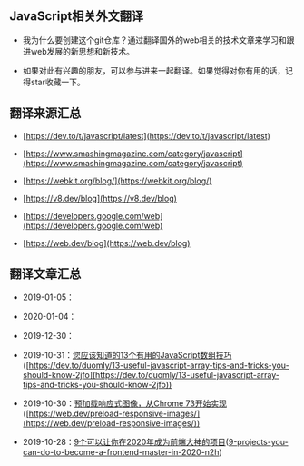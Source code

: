 ## JavaScript相关外文翻译

- 我为什么要创建这个git仓库？通过翻译国外的web相关的技术文章来学习和跟进web发展的新思想和新技术。

- 如果对此有兴趣的朋友，可以参与进来一起翻译。如果觉得对你有用的话，记得star收藏一下。

## 翻译来源汇总

- [https://dev.to/t/javascript/latest](https://dev.to/t/javascript/latest)

- [https://www.smashingmagazine.com/category/javascript](https://www.smashingmagazine.com/category/javascript)

- [https://webkit.org/blog/](https://webkit.org/blog/)

- [https://v8.dev/blog](https://v8.dev/blog)

- [https://developers.google.com/web](https://developers.google.com/web)

- [https://web.dev/blog](https://web.dev/blog)

## 翻译文章汇总

- 2019-01-05：[]([https://web.dev/off-main-thread/](https://web.dev/off-main-thread/))

- 2020-01-04：[]([https://webkit.org/blog/8970/how-web-content-can-affect-power-usage/](https://webkit.org/blog/8970/how-web-content-can-affect-power-usage/))

- 2019-12-30：[]([https://dev.to/aumayeung/generate-static-websites-with-nuxt-1ia1](https://dev.to/aumayeung/generate-static-websites-with-nuxt-1ia1))

- 2019-10-31：[您应该知道的13个有用的JavaScript数组技巧](./2019/03.%5B译%5D您应该知道的13个有用的JavaScript数组技巧.md)([https://dev.to/duomly/13-useful-javascript-array-tips-and-tricks-you-should-know-2jfo](https://dev.to/duomly/13-useful-javascript-array-tips-and-tricks-you-should-know-2jfo))

- 2019-10-30：[预加载响应式图像，从Chrome 73开始实现](./2019/02.%5B译%5D预加载响应式图像，从Chrome%2073开始实现.md)([https://web.dev/preload-responsive-images/](https://web.dev/preload-responsive-images/))

- 2019-10-28：[9个可以让你在2020年成为前端大神的项目](2019/01.[译]9个可以让你在2020年成为前端大神的项目.md)([9-projects-you-can-do-to-become-a-frontend-master-in-2020-n2h](https://dev.to/simonholdorf/9-projects-you-can-do-to-become-a-frontend-master-in-2020-n2h))
